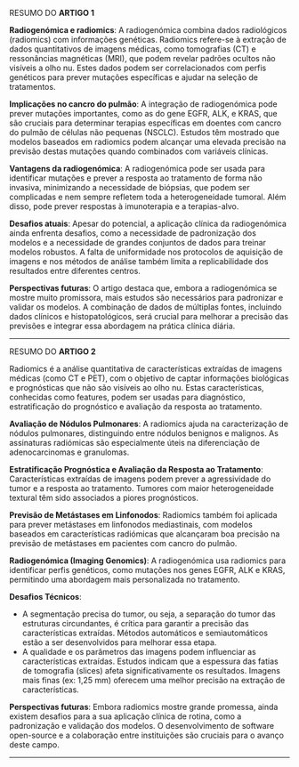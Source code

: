 RESUMO DO **ARTIGO 1**

**Radiogenómica e radiomics**: A radiogenómica combina dados radiológicos (radiomics) com informações genéticas. Radiomics refere-se à extração de dados quantitativos de imagens médicas, como tomografias (CT) e ressonâncias magnéticas (MRI), que podem revelar padrões ocultos não visíveis a olho nu. Estes dados podem ser correlacionados com perfis genéticos para prever mutações específicas e ajudar na seleção de tratamentos.

**Implicações no cancro do pulmão**: A integração de radiogenómica pode prever mutações importantes, como as do gene EGFR, ALK, e KRAS, que são cruciais para determinar terapias específicas em doentes com cancro do pulmão de células não pequenas (NSCLC). Estudos têm mostrado que modelos baseados em radiomics podem alcançar uma elevada precisão na previsão destas mutações quando combinados com variáveis clínicas.

**Vantagens da radiogenómica**: A radiogenómica pode ser usada para identificar mutações e prever a resposta ao tratamento de forma não invasiva, minimizando a necessidade de biópsias, que podem ser complicadas e nem sempre refletem toda a heterogeneidade tumoral. Além disso, pode prever respostas à imunoterapia e a terapias-alvo.

**Desafios atuais**: Apesar do potencial, a aplicação clínica da radiogenómica ainda enfrenta desafios, como a necessidade de padronização dos modelos e a necessidade de grandes conjuntos de dados para treinar modelos robustos. A falta de uniformidade nos protocolos de aquisição de imagens e nos métodos de análise também limita a replicabilidade dos resultados entre diferentes centros.

**Perspectivas futuras**: O artigo destaca que, embora a radiogenómica se mostre muito promissora, mais estudos são necessários para padronizar e validar os modelos. A combinação de dados de múltiplas fontes, incluindo dados clínicos e histopatológicos, será crucial para melhorar a precisão das previsões e integrar essa abordagem na prática clínica diária.

--------------------------------------------------------------------------------------------------------------------------------------------------------------------------------------------------------------------

RESUMO DO **ARTIGO 2**

Radiomics é a análise quantitativa de características extraídas de imagens médicas (como CT e PET), com o objetivo de captar informações biológicas e prognósticas que não são visíveis ao olho nu. Estas características, conhecidas como features, podem ser usadas para diagnóstico, estratificação do prognóstico e avaliação da resposta ao tratamento.

**Avaliação de Nódulos Pulmonares**: A radiomics ajuda na caracterização de nódulos pulmonares, distinguindo entre nódulos benignos e malignos. As assinaturas radiómicas são especialmente úteis na diferenciação de adenocarcinomas e granulomas.

**Estratificação Prognóstica e Avaliação da Resposta ao Tratamento**: Características extraídas de imagens podem prever a agressividade do tumor e a resposta ao tratamento. Tumores com maior heterogeneidade textural têm sido associados a piores prognósticos.

**Previsão de Metástases em Linfonodos**: Radiomics também foi aplicada para prever metástases em linfonodos mediastinais, com modelos baseados em características radiómicas que alcançaram boa precisão na previsão de metástases em pacientes com cancro do pulmão.

**Radiogenómica (Imaging Genomics)**: A radiogenómica usa radiomics para identificar perfis genéticos, como mutações nos genes EGFR, ALK e KRAS, permitindo uma abordagem mais personalizada no tratamento.

**Desafios Técnicos**:
- A segmentação precisa do tumor, ou seja, a separação do tumor das estruturas circundantes, é crítica para garantir a precisão das características extraídas. Métodos automáticos e semiautomáticos estão a ser desenvolvidos para melhorar essa etapa.
- A qualidade e os parâmetros das imagens podem influenciar as características extraídas. Estudos indicam que a espessura das fatias de tomografia (slices) afeta significativamente os resultados. Imagens mais finas (ex: 1,25 mm) oferecem uma melhor precisão na extração de características.

**Perspectivas futuras**: Embora radiomics mostre grande promessa, ainda existem desafios para a sua aplicação clínica de rotina, como a padronização e validação dos modelos. O desenvolvimento de software open-source e a colaboração entre instituições são cruciais para o avanço deste campo.

--------------------------------------------------------------------------------------------------------------------------------------------------------------------------------------------------------------------





